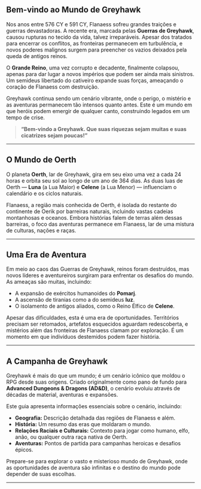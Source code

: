 ## Bem-vindo ao Mundo de Greyhawk

Nos anos entre 576 CY e 591 CY, Flanaess sofreu grandes traições e guerras devastadoras. A recente era, marcada pelas **Guerras de Greyhawk**, causou rupturas no tecido da vida, talvez irreparáveis. Apesar dos tratados para encerrar os conflitos, as fronteiras permanecem em turbulência, e novos poderes malignos surgem para preencher os vazios deixados pela queda de antigos reinos.

O **Grande Reino**, uma vez corrupto e decadente, finalmente colapsou, apenas para dar lugar a novos impérios que podem ser ainda mais sinistros. Um semideus libertado do cativeiro expande suas forças, ameaçando o coração de Flanaess com destruição.

Greyhawk continua sendo um cenário vibrante, onde o perigo, o mistério e as aventuras permanecem tão intensos quanto antes. Este é um mundo em que heróis podem emergir de qualquer canto, construindo legados em um tempo de crise.

> **“Bem-vindo a Greyhawk. Que suas riquezas sejam muitas e suas cicatrizes sejam poucas!”**

---

## O Mundo de Oerth

O planeta **Oerth**, lar de Greyhawk, gira em seu eixo uma vez a cada 24 horas e orbita seu sol ao longo de um ano de 364 dias. As duas luas de Oerth — **Luna** (a Lua Maior) e **Celene** (a Lua Menor) — influenciam o calendário e os ciclos naturais.

Flanaess, a região mais conhecida de Oerth, é isolada do restante do continente de Oerik por barreiras naturais, incluindo vastas cadeias montanhosas e oceanos. Embora histórias falem de terras além dessas barreiras, o foco das aventuras permanece em Flanaess, lar de uma mistura de culturas, nações e raças.

---

## Uma Era de Aventura

Em meio ao caos das Guerras de Greyhawk, reinos foram destruídos, mas novos líderes e aventureiros surgiram para enfrentar os desafios do mundo. As ameaças são muitas, incluindo:

- A expansão de exércitos humanoides do **Pomarj**.
- A ascensão de tiranias como a do semideus **Iuz**.
- O isolamento de antigos aliados, como o Reino Élfico de **Celene**.

Apesar das dificuldades, esta é uma era de oportunidades. Territórios precisam ser retomados, artefatos esquecidos aguardam redescoberta, e mistérios além das fronteiras de Flanaess clamam por exploração. É um momento em que indivíduos destemidos podem fazer história.

---

## A Campanha de Greyhawk

Greyhawk é mais do que um mundo; é um cenário icônico que moldou o RPG desde suas origens. Criado originalmente como pano de fundo para **Advanced Dungeons & Dragons (AD&D)**, o cenário evoluiu através de décadas de material, aventuras e expansões.

Este guia apresenta informações essenciais sobre o cenário, incluindo:

- **Geografia:** Descrição detalhada das regiões de Flanaess e além.
- **História:** Um resumo das eras que moldaram o mundo.
- **Relações Raciais e Culturais:** Contexto para jogar como humano, elfo, anão, ou qualquer outra raça nativa de Oerth.
- **Aventuras:** Pontos de partida para campanhas heroicas e desafios épicos.

Prepare-se para explorar o vasto e misterioso mundo de Greyhawk, onde as oportunidades de aventura são infinitas e o destino do mundo pode depender de suas escolhas.

---